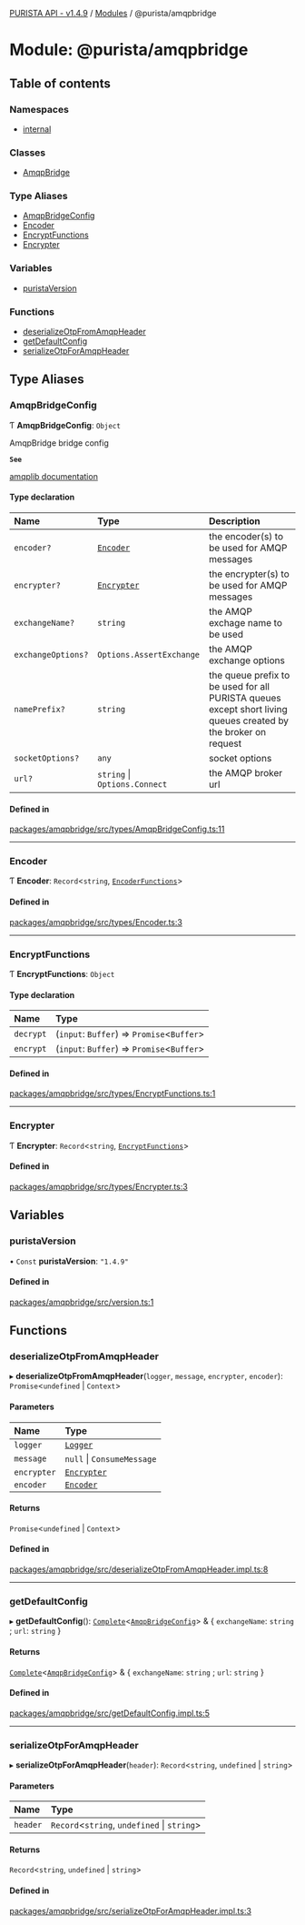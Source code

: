 [PURISTA API - v1.4.9](../README.md) / [Modules](../modules.md) / @purista/amqpbridge

# Module: @purista/amqpbridge

## Table of contents

### Namespaces

- [internal](purista_amqpbridge.internal.md)

### Classes

- [AmqpBridge](../classes/purista_amqpbridge.AmqpBridge.md)

### Type Aliases

- [AmqpBridgeConfig](purista_amqpbridge.md#amqpbridgeconfig)
- [Encoder](purista_amqpbridge.md#encoder)
- [EncryptFunctions](purista_amqpbridge.md#encryptfunctions)
- [Encrypter](purista_amqpbridge.md#encrypter)

### Variables

- [puristaVersion](purista_amqpbridge.md#puristaversion)

### Functions

- [deserializeOtpFromAmqpHeader](purista_amqpbridge.md#deserializeotpfromamqpheader)
- [getDefaultConfig](purista_amqpbridge.md#getdefaultconfig)
- [serializeOtpForAmqpHeader](purista_amqpbridge.md#serializeotpforamqpheader)

## Type Aliases

### AmqpBridgeConfig

Ƭ **AmqpBridgeConfig**: `Object`

AmqpBridge bridge config

**`See`**

[amqplib documentation](https://amqp-node.github.io/amqplib/)

#### Type declaration

| Name | Type | Description |
| :------ | :------ | :------ |
| `encoder?` | [`Encoder`](purista_amqpbridge.md#encoder) | the encoder(s) to be used for AMQP messages |
| `encrypter?` | [`Encrypter`](purista_amqpbridge.md#encrypter) | the encrypter(s) to be used for AMQP messages |
| `exchangeName?` | `string` | the AMQP exchage name to be used |
| `exchangeOptions?` | `Options.AssertExchange` | the AMQP exchange options |
| `namePrefix?` | `string` | the queue prefix to be used for all PURISTA queues except short living queues created by the broker on request |
| `socketOptions?` | `any` | socket options |
| `url?` | `string` \| `Options.Connect` | the AMQP broker url |

#### Defined in

[packages/amqpbridge/src/types/AmqpBridgeConfig.ts:11](https://github.com/sebastianwessel/purista/blob/dde9cc6/packages/amqpbridge/src/types/AmqpBridgeConfig.ts#L11)

___

### Encoder

Ƭ **Encoder**: `Record`<`string`, [`EncoderFunctions`](purista_amqpbridge.internal.md#encoderfunctions)\>

#### Defined in

[packages/amqpbridge/src/types/Encoder.ts:3](https://github.com/sebastianwessel/purista/blob/dde9cc6/packages/amqpbridge/src/types/Encoder.ts#L3)

___

### EncryptFunctions

Ƭ **EncryptFunctions**: `Object`

#### Type declaration

| Name | Type |
| :------ | :------ |
| `decrypt` | (`input`: `Buffer`) => `Promise`<`Buffer`\> |
| `encrypt` | (`input`: `Buffer`) => `Promise`<`Buffer`\> |

#### Defined in

[packages/amqpbridge/src/types/EncryptFunctions.ts:1](https://github.com/sebastianwessel/purista/blob/dde9cc6/packages/amqpbridge/src/types/EncryptFunctions.ts#L1)

___

### Encrypter

Ƭ **Encrypter**: `Record`<`string`, [`EncryptFunctions`](purista_amqpbridge.md#encryptfunctions)\>

#### Defined in

[packages/amqpbridge/src/types/Encrypter.ts:3](https://github.com/sebastianwessel/purista/blob/dde9cc6/packages/amqpbridge/src/types/Encrypter.ts#L3)

## Variables

### puristaVersion

• `Const` **puristaVersion**: ``"1.4.9"``

#### Defined in

[packages/amqpbridge/src/version.ts:1](https://github.com/sebastianwessel/purista/blob/dde9cc6/packages/amqpbridge/src/version.ts#L1)

## Functions

### deserializeOtpFromAmqpHeader

▸ **deserializeOtpFromAmqpHeader**(`logger`, `message`, `encrypter`, `encoder`): `Promise`<`undefined` \| `Context`\>

#### Parameters

| Name | Type |
| :------ | :------ |
| `logger` | [`Logger`](../classes/purista_amqpbridge.internal.Logger.md) |
| `message` | ``null`` \| `ConsumeMessage` |
| `encrypter` | [`Encrypter`](purista_amqpbridge.md#encrypter) |
| `encoder` | [`Encoder`](purista_amqpbridge.md#encoder) |

#### Returns

`Promise`<`undefined` \| `Context`\>

#### Defined in

[packages/amqpbridge/src/deserializeOtpFromAmqpHeader.impl.ts:8](https://github.com/sebastianwessel/purista/blob/dde9cc6/packages/amqpbridge/src/deserializeOtpFromAmqpHeader.impl.ts#L8)

___

### getDefaultConfig

▸ **getDefaultConfig**(): [`Complete`](purista_amqpbridge.internal.md#complete)<[`AmqpBridgeConfig`](purista_amqpbridge.md#amqpbridgeconfig)\> & { `exchangeName`: `string` ; `url`: `string`  }

#### Returns

[`Complete`](purista_amqpbridge.internal.md#complete)<[`AmqpBridgeConfig`](purista_amqpbridge.md#amqpbridgeconfig)\> & { `exchangeName`: `string` ; `url`: `string`  }

#### Defined in

[packages/amqpbridge/src/getDefaultConfig.impl.ts:5](https://github.com/sebastianwessel/purista/blob/dde9cc6/packages/amqpbridge/src/getDefaultConfig.impl.ts#L5)

___

### serializeOtpForAmqpHeader

▸ **serializeOtpForAmqpHeader**(`header`): `Record`<`string`, `undefined` \| `string`\>

#### Parameters

| Name | Type |
| :------ | :------ |
| `header` | `Record`<`string`, `undefined` \| `string`\> |

#### Returns

`Record`<`string`, `undefined` \| `string`\>

#### Defined in

[packages/amqpbridge/src/serializeOtpForAmqpHeader.impl.ts:3](https://github.com/sebastianwessel/purista/blob/dde9cc6/packages/amqpbridge/src/serializeOtpForAmqpHeader.impl.ts#L3)
